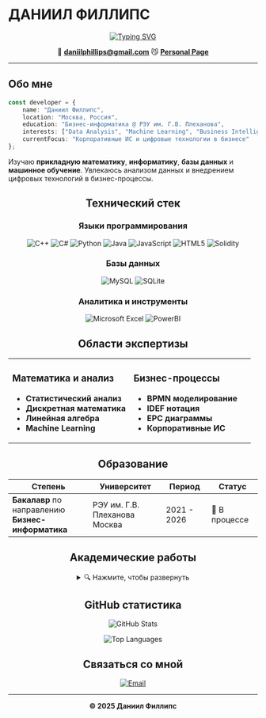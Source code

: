 # ДАНИИЛ ФИЛЛИПС

<div align="center">
  
[![Typing SVG](https://readme-typing-svg.herokuapp.com?font=Fira+Code&pause=1000&color=36BCF7FF&center=true&vCenter=true&width=435&lines=Студент+Бизнес-информатики;РЭУ+им.+Г.В.+Плеханова;Москва%2C+Россия)](https://git.io/typing-svg)

📧 **daniilphillips@gmail.com** 😼 **[Personal Page](https://daniilphillips.github.io/)**

</div>

---

## Обо мне

```typescript
const developer = {
    name: "Даниил Филлипс",
    location: "Москва, Россия",
    education: "Бизнес-информатика @ РЭУ им. Г.В. Плеханова",
    interests: ["Data Analysis", "Machine Learning", "Business Intelligence"],
    currentFocus: "Корпоративные ИС и цифровые технологии в бизнесе"
};
```

Изучаю **прикладную математику**, **информатику**, **базы данных** и **машинное обучение**. Увлекаюсь анализом данных и внедрением цифровых технологий в бизнес-процессы.

<div align="center">
  
## Технический стек

### Языки программирования
![C++](https://img.shields.io/badge/C++-%2300599C.svg?style=for-the-badge&logo=c%2B%2B&logoColor=white)
![C#](https://img.shields.io/badge/C%23-%23239120.svg?style=for-the-badge&logo=c-sharp&logoColor=white)
![Python](https://img.shields.io/badge/Python-3670A0?style=for-the-badge&logo=python&logoColor=ffdd54)
![Java](https://img.shields.io/badge/Java-%23ED8B00.svg?style=for-the-badge&logo=java&logoColor=white)
![JavaScript](https://img.shields.io/badge/JavaScript-%23323330.svg?style=for-the-badge&logo=javascript&logoColor=%23F7DF1E)
![HTML5](https://img.shields.io/badge/HTML5-%23E34F26.svg?style=for-the-badge&logo=html5&logoColor=white)
![Solidity](https://img.shields.io/badge/Solidity-%23363636.svg?style=for-the-badge&logo=solidity&logoColor=white)

### Базы данных
![MySQL](https://img.shields.io/badge/MySQL-%2300f.svg?style=for-the-badge&logo=mysql&logoColor=white)
![SQLite](https://img.shields.io/badge/SQLite-%2307405e.svg?style=for-the-badge&logo=sqlite&logoColor=white)

### Аналитика и инструменты
![Microsoft Excel](https://img.shields.io/badge/Microsoft_Excel-217346?style=for-the-badge&logo=microsoft-excel&logoColor=white)
![PowerBI](https://img.shields.io/badge/Power%20BI-F2C811?style=for-the-badge&logo=powerbi&logoColor=black)

</div>

<div align="center">
  
## Области экспертизы

<table>
<tr>
<td width="50%">

### Математика и анализ
-  **Статистический анализ**
-  **Дискретная математика**
-  **Линейная алгебра**
-  **Machine Learning**

</td>
<td width="50%">

### Бизнес-процессы
-  **BPMN моделирование**
-  **IDEF нотация**
-  **EPC диаграммы**
-  **Корпоративные ИС**

</td>
</tr>
</table>

## Образование

<div align="center">
  
| Степень | Университет | Период | Статус |
|---------|-------------|---------|---------|
| **Бакалавр** по направлению<br/>**Бизнес-информатика** | РЭУ им. Г.В. Плеханова<br/>Москва | 2021 - 2026 | 🎯 В процессе |

</div>

## Академические работы

<details>
<summary>🔍 Нажмите, чтобы развернуть</summary>

### Курсовая работа (2023)
**"Сетевые службы: архитектура, протоколы и безопасность"**
- Исследование архитектуры современных сетевых служб
- Анализ протоколов передачи данных
- Оценка методов обеспечения безопасности

</details>

## GitHub статистика

<div align="center">
  
![GitHub Stats](https://github-readme-stats.vercel.app/api?username=DaniilPhillips&show_icons=true&theme=tokyonight&hide_border=true)

![Top Languages](https://github-readme-stats.vercel.app/api/top-langs/?username=DaniilPhillips&layout=compact&theme=tokyonight&hide_border=true)

</div>

## Связаться со мной

<div align="center">

[![Email](https://img.shields.io/badge/Email-D14836?style=for-the-badge&logo=gmail&logoColor=white)](mailto:daniilphillips@gmail.com)

</div>

---

<div align="center">

**© 2025 Даниил Филлипс**

</div>
